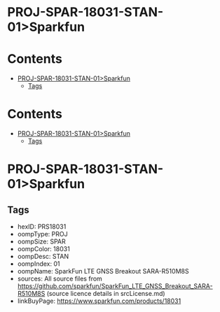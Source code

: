 
PROJ-SPAR-18031-STAN-01>Sparkfun
================================

Contents
========

* [PROJ-SPAR-18031-STAN-01>Sparkfun](#proj-spar-18031-stan-01sparkfun)
	* [Tags](#tags)

Contents
========

* [PROJ-SPAR-18031-STAN-01>Sparkfun](#proj-spar-18031-stan-01sparkfun)
	* [Tags](#tags)

# PROJ-SPAR-18031-STAN-01>Sparkfun

## Tags

- hexID: PRS18031
- oompType: PROJ
- oompSize: SPAR
- oompColor: 18031
- oompDesc: STAN
- oompIndex: 01
- oompName: SparkFun LTE GNSS Breakout SARA-R510M8S
- sources: All source files from https://github.com/sparkfun/SparkFun_LTE_GNSS_Breakout_SARA-R510M8S (source licence details in srcLicense.md)
- linkBuyPage: https://www.sparkfun.com/products/18031
